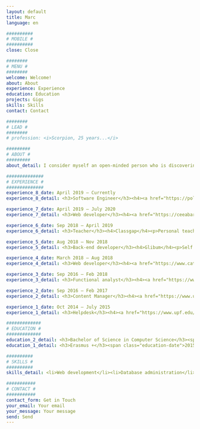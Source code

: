 ```yaml
---
layout: default
title: Marc
language: en

##########
# MOBILE #
##########
close: Close

########
# MENU #
########
welcome: Welcome!
about: About
experience: Experience
education: Education
projects: Gigs
skills: Skills
contact: Contact

########
# LEAD #
########
# profession: <i>Scorpion, 25 years...</i>

#########
# ABOUT #
#########
about_detail: I consider myself an open-minded person who is discovering his fate by growing hobbies and pleasures such as coding, playing guitar and strolling out. I enjoy being surrounded by people that I admire and can relate to although I need an equivalent amount of time by myself.<br><br>Music and nature function as two blow off valves. I dedicate my spare time to personal projects related to data extraction and I do actively listen to music trying to cover some of best blues tracks. I like to have a good posture, it makes me feel capable of my dreams as well as gaining health for the years to come.<br><br>Graduated as a computer scientist, I am currently working in a native mobile application at Polaroo as a software engineer. I am an enthusiast of data mining and process orchestration and I feel comfortable automating the net and browsing for interesting information in websites.

##############
# EXPERIENCE #
##############
experience_8_date: April 2019 – Currently
experience_8_detail: <h3>Software Engineer</h3><h4><a href="https://polaroo.com" target=”_blank”>Polaroo</a></h4><p>I work as a <b>data engineer in charge of web extraction processes</b>, creating APIs from unstructured data across different resources. Besides, <a href="https://polaroo.com" target=”_blank”>Polaroo</a> is <b>developing a native mobile app</b> capable of simplifying your financial life and subscriptions.</p>

experience_7_date: April 2019 – July 2020
experience_7_detail: <h3>Web developer</h3><h4><a href="https://ceeabarcelona.com" target=”_blank”>CEEA</a></h4><p>The association for the learning of anesthesiology in Catalonia organizes two courses per year. These courses cover both theoretical and practical aspects of this discipline and their management is carried out entirely in the developed platform.</p>

experience_6_date: Sep 2018 – April 2019
experience_6_detail: <h3>Teacher</h3><h4>Classgap</h4><p>Personal teacher of web development, algorithms and databases. The lectures are conducted along the platform provided online and target undergraduated scholars as well as high school students.</p>

experience_5_date: Aug 2018 – Nov 2018
experience_5_detail: <h3>Back-end developer</h3><h4>Glibum</h4><p>Self employed in charge of an app's back-end allowing online tournaments between universities and schools. Services implemented with NodeJS and documentary databases through MongoDB.</p>

experience_4_date: March 2018 – Aug 2018
experience_4_detail: <h3>Web developer</h3><h4><a href="https://www.catala-reinon.es" target=”_blank”>Català Reinón</a></h4><p>Responsible of managing the law firm’s website by using Wordpress for content and database administration. Moreover, increase marketing strategies making use of SEO tools.</p>

experience_3_date: Sep 2016 – Feb 2018
experience_3_detail: <h3>Functional analyst</h3><h4><a href="https://www.opentrends.net/es" target=”_blank”>Opentrends</a></h4><p>Consultant identifying client’s needs and functionalities, writing required documentation. Management of the resources and quality of the deliverables during the projects' lifecycle.</p>

experience_2_date: Sep 2016 – Feb 2017
experience_2_detail: <h3>Content Manager</h3><h4><a href="https://www.upf.edu/es/" target=”_blank”>Universitat Pompeu Fabra</a></h4><p>Intern dedicated to the administration of the university websites using Liferay.</p>

experience_1_date: Oct 2014 – July 2015
experience_1_detail: <h3>Helpdesk</h3><h4><a href="https://www.upf.edu/es/" target=”_blank”>Universitat Pompeu Fabra</a></h4><p>Intern in the faculty’s department responsible of giving technical support to the university.</p>

#############
# EDUCATION #
#############
education_2_detail: <h3>Bachelor of Science in Computer Science</h3><span class="education-date">2012 - 2018</span><h4>Universitat Pompeu Fabra</h4><p>Dedicated to the acquisition of the fundamentals of <strong>software engineering, information theory and machine learning</strong>. I focused mostly in the development of distributed applications and its deployment.</p>
education_1_detail: <h3>Erasmus +</h3><span class="education-date">2015 - 2016</span><h4>Institute Polytechnique de Grenoble</h4><p>Exchange programme lasting for 6 months in Grenoble during the 3rd year of the degree. Studying at the <strong>ENSIMAG department</strong>, in charge of the MoSIG course related to the <strong>development of information systems</strong>.</p>

##########
# SKILLS #
##########
skills_detail: <li>Web development</li><li>Database administration</li><li>Web scraping</li><li>Web crawling</li><li>Browser automation</li><li>Ruby on Rails</li><li>MEAN stack</li><li>Heroku</li>

###########
# CONTACT #
###########
contact_form: Get in Touch
your_email: Your email
your_message: Your message
send: Send
---
```

